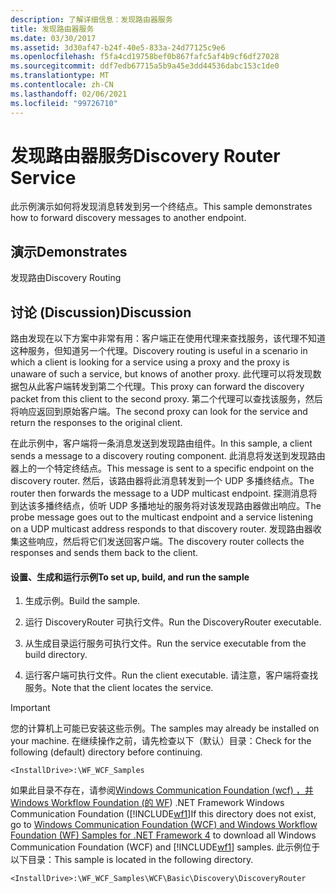 ```yaml
---
description: 了解详细信息：发现路由器服务
title: 发现路由器服务
ms.date: 03/30/2017
ms.assetid: 3d30af47-b24f-40e5-833a-24d77125c9e6
ms.openlocfilehash: f5fa4cd19758bef0b867fafc5af4b9cf6df27028
ms.sourcegitcommit: ddf7edb67715a5b9a45e3dd44536dabc153c1de0
ms.translationtype: MT
ms.contentlocale: zh-CN
ms.lasthandoff: 02/06/2021
ms.locfileid: "99726710"
---
```

# <a name="discovery-router-service"></a><span data-ttu-id="ed28c-103">发现路由器服务</span><span class="sxs-lookup"><span data-stu-id="ed28c-103">Discovery Router Service</span></span>

<span data-ttu-id="ed28c-104">此示例演示如何将发现消息转发到另一个终结点。</span><span class="sxs-lookup"><span data-stu-id="ed28c-104">This sample demonstrates how to forward discovery messages to another endpoint.</span></span>  
  
## <a name="demonstrates"></a><span data-ttu-id="ed28c-105">演示</span><span class="sxs-lookup"><span data-stu-id="ed28c-105">Demonstrates</span></span>  

 <span data-ttu-id="ed28c-106">发现路由</span><span class="sxs-lookup"><span data-stu-id="ed28c-106">Discovery Routing</span></span>  
  
## <a name="discussion"></a><span data-ttu-id="ed28c-107">讨论 (Discussion)</span><span class="sxs-lookup"><span data-stu-id="ed28c-107">Discussion</span></span>  

 <span data-ttu-id="ed28c-108">路由发现在以下方案中非常有用：客户端正在使用代理来查找服务，该代理不知道这种服务，但知道另一个代理。</span><span class="sxs-lookup"><span data-stu-id="ed28c-108">Discovery routing is useful in a scenario in which a client is looking for a service using a proxy and the proxy is unaware of such a service, but knows of another proxy.</span></span> <span data-ttu-id="ed28c-109">此代理可以将发现数据包从此客户端转发到第二个代理。</span><span class="sxs-lookup"><span data-stu-id="ed28c-109">This proxy can forward the discovery packet from this client to the second proxy.</span></span> <span data-ttu-id="ed28c-110">第二个代理可以查找该服务，然后将响应返回到原始客户端。</span><span class="sxs-lookup"><span data-stu-id="ed28c-110">The second proxy can look for the service and return the responses to the original client.</span></span>  
  
 <span data-ttu-id="ed28c-111">在此示例中，客户端将一条消息发送到发现路由组件。</span><span class="sxs-lookup"><span data-stu-id="ed28c-111">In this sample, a client sends a message to a discovery routing component.</span></span> <span data-ttu-id="ed28c-112">此消息将发送到发现路由器上的一个特定终结点。</span><span class="sxs-lookup"><span data-stu-id="ed28c-112">This message is sent to a specific endpoint on the discovery router.</span></span> <span data-ttu-id="ed28c-113">然后，该路由器将此消息转发到一个 UDP 多播终结点。</span><span class="sxs-lookup"><span data-stu-id="ed28c-113">The router then forwards the message to a UDP multicast endpoint.</span></span> <span data-ttu-id="ed28c-114">探测消息将到达该多播终结点，侦听 UDP 多播地址的服务将对该发现路由器做出响应。</span><span class="sxs-lookup"><span data-stu-id="ed28c-114">The probe message goes out to the multicast endpoint and a service listening on a UDP multicast address responds to that discovery router.</span></span> <span data-ttu-id="ed28c-115">发现路由器收集这些响应，然后将它们发送回客户端。</span><span class="sxs-lookup"><span data-stu-id="ed28c-115">The discovery router collects the responses and sends them back to the client.</span></span>  
  
#### <a name="to-set-up-build-and-run-the-sample"></a><span data-ttu-id="ed28c-116">设置、生成和运行示例</span><span class="sxs-lookup"><span data-stu-id="ed28c-116">To set up, build, and run the sample</span></span>  
  
1. <span data-ttu-id="ed28c-117">生成示例。</span><span class="sxs-lookup"><span data-stu-id="ed28c-117">Build the sample.</span></span>  
  
2. <span data-ttu-id="ed28c-118">运行 DiscoveryRouter 可执行文件。</span><span class="sxs-lookup"><span data-stu-id="ed28c-118">Run the DiscoveryRouter executable.</span></span>  
  
3. <span data-ttu-id="ed28c-119">从生成目录运行服务可执行文件。</span><span class="sxs-lookup"><span data-stu-id="ed28c-119">Run the service executable from the build directory.</span></span>  
  
4. <span data-ttu-id="ed28c-120">运行客户端可执行文件。</span><span class="sxs-lookup"><span data-stu-id="ed28c-120">Run the client executable.</span></span> <span data-ttu-id="ed28c-121">请注意，客户端将查找服务。</span><span class="sxs-lookup"><span data-stu-id="ed28c-121">Note that the client locates the service.</span></span>  
  
> [!IMPORTANT]
> <span data-ttu-id="ed28c-122">您的计算机上可能已安装这些示例。</span><span class="sxs-lookup"><span data-stu-id="ed28c-122">The samples may already be installed on your machine.</span></span> <span data-ttu-id="ed28c-123">在继续操作之前，请先检查以下（默认）目录：</span><span class="sxs-lookup"><span data-stu-id="ed28c-123">Check for the following (default) directory before continuing.</span></span>  
>
> `<InstallDrive>:\WF_WCF_Samples`  
>
> <span data-ttu-id="ed28c-124">如果此目录不存在，请参阅[Windows Communication Foundation (wcf) ，并 Windows Workflow Foundation (的 WF](https://www.microsoft.com/download/details.aspx?id=21459)) .NET Framework Windows Communication Foundation ([!INCLUDE[wf1](../../../../includes/wf1-md.md)]</span><span class="sxs-lookup"><span data-stu-id="ed28c-124">If this directory does not exist, go to [Windows Communication Foundation (WCF) and Windows Workflow Foundation (WF) Samples for .NET Framework 4](https://www.microsoft.com/download/details.aspx?id=21459) to download all Windows Communication Foundation (WCF) and [!INCLUDE[wf1](../../../../includes/wf1-md.md)] samples.</span></span> <span data-ttu-id="ed28c-125">此示例位于以下目录：</span><span class="sxs-lookup"><span data-stu-id="ed28c-125">This sample is located in the following directory.</span></span>  
>
> `<InstallDrive>:\WF_WCF_Samples\WCF\Basic\Discovery\DiscoveryRouter`
